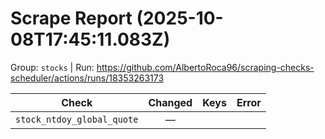 # Scrape Report (2025-10-08T17:45:11.083Z)

Group: `stocks`  |  Run: https://github.com/AlbertoRoca96/scraping-checks-scheduler/actions/runs/18353263173

| Check | Changed | Keys | Error |
|---|:---:|:--|:--|
| `stock_ntdoy_global_quote` | — |  |  |
